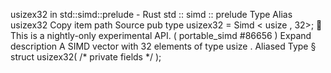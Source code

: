 usizex32 in std::simd::prelude - Rust
std
::
simd
::
prelude
Type Alias
usizex32
Copy item path
Source
pub type usizex32 =
Simd
<
usize
, 32>;
🔬
This is a nightly-only experimental API. (
portable_simd
#86656
)
Expand description
A SIMD vector with 32 elements of type
usize
.
Aliased Type
§
struct usizex32(
/* private fields */
);